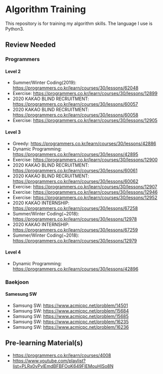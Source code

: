 # Algorithm Training
This repository is for training my algorithm skills.
The language I use is Python3.

## Review Needed
### Programmers
#### Level 2
+ Summer/Winter Coding(2019): https://programmers.co.kr/learn/courses/30/lessons/62048
+ Exercise: https://programmers.co.kr/learn/courses/30/lessons/12899
+ 2020 KAKAO BLIND RECRUITMENT: https://programmers.co.kr/learn/courses/30/lessons/60057
+ 2020 KAKAO BLIND RECRUITMENT: https://programmers.co.kr/learn/courses/30/lessons/60058
+ Exercise: https://programmers.co.kr/learn/courses/30/lessons/12905
#### Level 3
+ Greedy: https://programmers.co.kr/learn/courses/30/lessons/42886
+ Dynamic Programming: https://programmers.co.kr/learn/courses/30/lessons/42895
+ Exercise: https://programmers.co.kr/learn/courses/30/lessons/12900
+ 2020 KAKAO BLIND RECRUITMENT: https://programmers.co.kr/learn/courses/30/lessons/60061
+ 2020 KAKAO BLIND RECRUITMENT: https://programmers.co.kr/learn/courses/30/lessons/60062
+ Exercise: https://programmers.co.kr/learn/courses/30/lessons/12907
+ Exercise: https://programmers.co.kr/learn/courses/30/lessons/12946
+ Exercise: https://programmers.co.kr/learn/courses/30/lessons/12952
+ 2020 KAKAO INTERNSHIP: https://programmers.co.kr/learn/courses/30/lessons/67258
+ Summer/Winter Coding(~2018): https://programmers.co.kr/learn/courses/30/lessons/12978
+ 2020 KAKAO INTERNSHIP: https://programmers.co.kr/learn/courses/30/lessons/67259
+ Summer/Winter Coding(~2018): https://programmers.co.kr/learn/courses/30/lessons/12979
#### Level 4
+ Dynamic Programming: https://programmers.co.kr/learn/courses/30/lessons/42896

### Baekjoon
#### Samesung SW
+ Samsung SW: https://www.acmicpc.net/problem/14501
+ Samsung SW: https://www.acmicpc.net/problem/15684
+ Samsung SW: https://www.acmicpc.net/problem/15685
+ Samsung SW: https://www.acmicpc.net/problem/16235
+ Samsung SW: https://www.acmicpc.net/problem/16236

## Pre-learning Material(s)
+ https://programmers.co.kr/learn/courses/4008
+ https://www.youtube.com/playlist?list=PLRx0vPvlEmdBFBFOoK649FlEMouHISo8N
